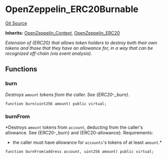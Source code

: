 # OpenZeppelin_ERC20Burnable
[Git Source](https://github.com/Sabnock01/eigenlayer-contracts/blob/fa80db0202cf74fb2bae3ffc6aa6db988074a698/src/test/mocks/ERC20_OneWeiFeeOnTransfer.sol)

**Inherits:**
[OpenZeppelin_Context](/docs/docgen/src/src/test/mocks/ERC20_OneWeiFeeOnTransfer.sol/abstract.OpenZeppelin_Context.md), [OpenZeppelin_ERC20](/docs/docgen/src/src/test/mocks/ERC20_OneWeiFeeOnTransfer.sol/contract.OpenZeppelin_ERC20.md)

*Extension of {ERC20} that allows token holders to destroy both their own
tokens and those that they have an allowance for, in a way that can be
recognized off-chain (via event analysis).*


## Functions
### burn

*Destroys `amount` tokens from the caller.
See {ERC20-_burn}.*


```solidity
function burn(uint256 amount) public virtual;
```

### burnFrom

*Destroys `amount` tokens from `account`, deducting from the caller's
allowance.
See {ERC20-_burn} and {ERC20-allowance}.
Requirements:
- the caller must have allowance for ``accounts``'s tokens of at least
`amount`.*


```solidity
function burnFrom(address account, uint256 amount) public virtual;
```

